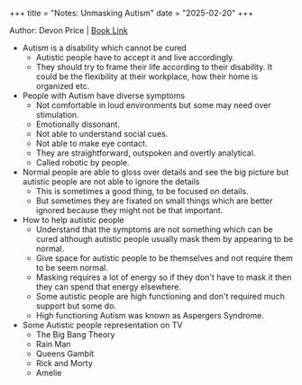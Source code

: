 +++
title = "Notes: Unmasking Autism"
date = "2025-02-20"
+++

Author: Devon Price |
[Book Link](https://www.amazon.in/UNMASKING-AUTISM-Devon-Price/dp/1800960549/ref=sr_1_3?crid=13IKK0QRZ3IBZ&dib=eyJ2IjoiMSJ9.yRKFSl-GfaNWFpIJOoCO_6e8TgjIc3cvYz9ss5QlqsN_9IPpO9CvjVVtzxVADGkIlAJO-R_ozWTECnAY2U55tqE8sJD5hDZKAgnKV8QT6PD_mrC_DAT9modKK4O3vS9DmkNCbJ2AO3Pia_eX3OwcX4K7Yp1aI9os7S2yY3H-yqsKRTq6f4Qau79_02e_yA9r8rZIH4vqXWbGyRUB3E6R0TlU7DOBRxu8CD01KDlGTQI.Vg4TpFslvTuefJtRV1E6UjFcF8rKuqQ9vYhZniu95WY&dib_tag=se&keywords=unmasking+autism&qid=1740074463&sprefix=unmasking+autis%2Caps%2C285&sr=8-3)

- Autism is a disability which cannot be cured
	- Autistic people have to accept it and live accordingly.
	- They should try to frame their life according to their disability. It could be the flexibility at their workplace, how their home is organized etc.
- People with Autism have diverse symptoms
    - Not comfortable in loud environments but some may need over stimulation.
    - Emotionally dissonant.
    - Not able to understand social cues.
    - Not able to make eye contact.
    - They are straightforward, outspoken and overtly analytical.
    - Called robotic by people.
- Normal people are able to gloss over details and see the big picture but autistic people are not able to ignore the details
	- This is sometimes a good thing, to be focused on details.
	- But sometimes they are fixated on small things which are better ignored because they might not be that important.
- How to help autistic people
	- Understand that the symptoms are not something which can be cured although autistic people usually mask them by appearing to be normal.
  - Give space for autistic people to be themselves and not require them to be seem normal.
  - Masking requires a lot of energy so if they don't have to mask it then they can spend that energy elsewhere.
  - Some autistic people are high functioning and don't required much support but some do.
  - High functioning Autism was known as Aspergers Syndrome.
- Some Autistic people representation on TV
	- The Big Bang Theory
	- Rain Man
	- Queens Gambit
	- Rick and Morty
	- Amelie
